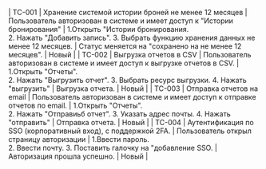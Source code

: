 | TC-001 | Хранение системой истории броней не менее 12 месяцев | Пользователь авторизован в системе и имеет доступ к "Истории бронирования"      | 1.Открыть "Истории бронирования. <br> 2. Нажать "Добавить запись". 3. Выбрать функцию хранения данных не менее 12 месяцев. | Статус меняется на "сохранено на не менее 12 месяцев". | Новый  |
| TC-002 | Выгрузка отчетов в CSV | Пользователь авторизован в системе и имеет доступ к выгрузке отчетов в CSV.   | 1.Открыть "Отчеты". <br> 2. Нажать "Выгрузить отчет". 3. Выбрать ресурс выгрузки. 4. Нажать "выгрузить" | Выгрузка отчета. | Новый  |
| TC-003 | Отправка отчетов на email | Пользователь авторизован в системе и имеет доступ к отправке отчетов по email. | 1.Открыть "Отчеты". <br> 2. Нажать "Отправиьб отчет". 3. Указать адрес почты. 4. Нажать "отправить" | Отправка отчета. | Новый  |
| TC-004 | Аутентификация по SSO (корпоративный вход), с поддержкой 2FA. | Пользователь открыл страницу авторизации      | 1.Ввести пароль. <br> 2. Ввести почту. 3. Поставить галочку на "добавление SSO. | Авторизация прошла успешно. | Новый  |
